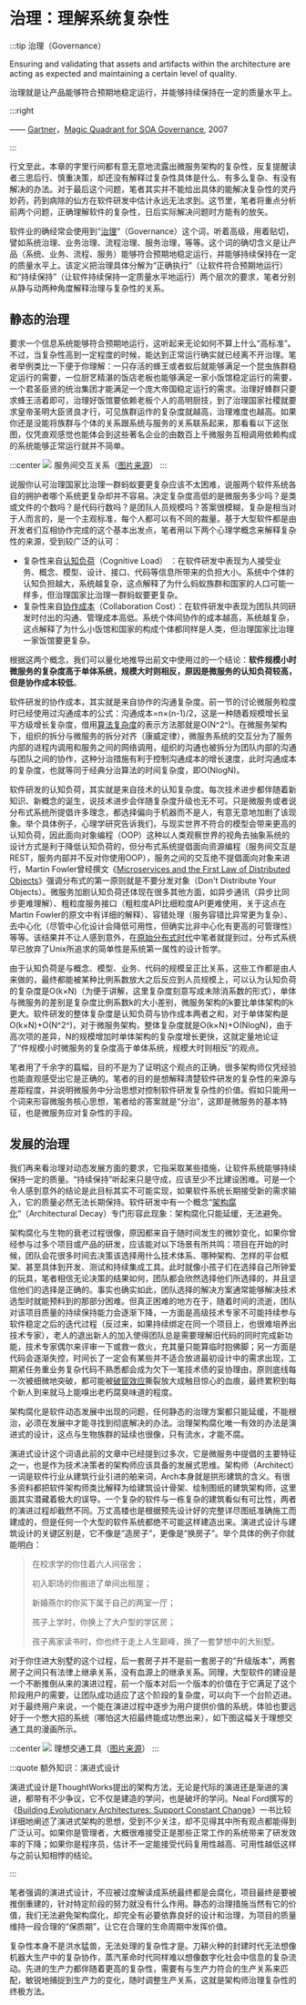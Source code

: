 # 治理：理解系统复杂性

:::tip 治理（Governance）

Ensuring and validating that assets and artifacts within the architecture are acting as expected and maintaining a certain level of quality.

治理就是让产品能够符合预期地稳定运行，并能够持续保持在一定的质量水平上。

:::right

—— [Gartner](https://en.wikipedia.org/wiki/Gartner)，[Magic Quadrant for SOA Governance](https://www.gartner.com/en/documents/1824514/magic-quadrant-for-soa-governance-technologies), 2007

:::

行文至此，本章的字里行间都有意无意地流露出微服务架构的复杂性，反复提醒读者三思后行、慎重决策，却还没有解释过复杂性具体是什么、有多么复杂、有没有解决的办法。对于最后这个问题，笔者其实并不能给出具体的能解决复杂性的灵丹妙药，药到病除的仙方在软件研发中估计永远无法求到。这节里，笔者将重点分析前两个问题，正确理解软件的复杂性，日后实际解决问题时方能有的放矢。

软件业的确经常会使用到“[治理](https://en.wikipedia.org/wiki/SOA_governance)”（Governance）这个词，听着高级，用着贴切，譬如系统治理、业务治理、流程治理、服务治理，等等。这个词的确切含义是让产品（系统、业务、流程、服务）能够符合预期地稳定运行，并能够持续保持在一定的质量水平上。该定义把治理具体分解为“正确执行”（让软件符合预期地运行）和“持续保持”（让软件持续保持一定质量水平地运行）两个层次的要求，笔者分别从静与动两种角度解释治理与复杂性的关系。

## 静态的治理

要求一个信息系统能够符合预期地运行，这听起来无论如何不算上什么“高标准”。不过，当复杂性高到一定程度的时候，能达到正常运行确实就已经离不开治理。笔者举例类比一下便于你理解：一只存活的蜂王或者蚁后就能够满足一个昆虫族群稳定运行的需要，一位厨艺精湛的饭店老板也能够满足一家小饭馆稳定运行的需要，一个君圣臣贤的统治集团才能满足一个庞大帝国稳定运行的需求。治理好蜂群只要求蜂王活着即可，治理好饭馆要依赖老板个人的高明厨技，到了治理国家社稷就要求皇帝圣明大臣贤良才行，可见族群运作的复杂度就越高，治理难度也越高。如果你还是没能将族群与个体的关系跟系统与服务的关系联系起来，那看看以下这张图，仅凭直观感觉也能体会到这些著名企业的由数百上千微服务互相调用依赖构成的系统能够正常运行就并不简单。

:::center
![](./images/ms.jpg)
服务间交互关系（[图片来源](https://cloud-google-drive.blogspot.com/2019/11/adoption-of-cloud-native-architecture.html)）
:::

说服你认可治理国家比治理一群蚂蚁要更复杂应该不太困难，说服两个软件系统各自的拥护者哪个系统更复杂却并不容易。决定复杂度高低的是微服务多少吗？是类或文件的个数吗？是代码行数吗？是团队人员规模吗？答案很模糊，复杂是相当对于人而言的，是一个主观标准，每个人都可以有不同的裁量。基于大型软件都是由开发者们互相协作完成的这个基本出发点，笔者用以下两个心理学概念来解释复杂性的来源，受到较广泛的认可：

- 复杂性来自[认知负荷](https://en.wikipedia.org/wiki/Cognitive_load)（Cognitive Load） ：在软件研发中表现为人接受业务、概念、模型、设计、接口、代码等信息所带来的负担大小。系统中个体的认知负担越大，系统越复杂，这点解释了为什么蚂蚁族群和国家的人口可能一样多，但治理国家比治理一群蚂蚁要更复杂。
- 复杂性来自[协作成本](http://pss.sagepub.com/content/23/3/219.full.pdf)（Collaboration Cost）：在软件研发中表现为团队共同研发时付出的沟通、管理成本高低。系统个体间协作的成本越高，系统越复杂，这点解释了为什么小饭馆和国家的构成个体都同样是人类，但治理国家比治理一家饭馆要更复杂。

根据这两个概念，我们可以量化地推导出前文中使用过的一个结论：**软件规模小时微服务的复杂度高于单体系统，规模大时则相反，原因是微服务的认知负荷较高，但是协作成本较低**。

软件研发的协作成本，其实就是来自协作的沟通复杂度。前一节的讨论微服务粒度时已经使用过沟通成本的公式：沟通成本=n×(n-1)/2，这是一种随着规模增长呈平方级增长复杂度，借用[算法复杂度](https://en.wikipedia.org/wiki/Time_complexity)的表示方法那就是O(N^2^)。在微服务架构下，组织的拆分与微服务的拆分对齐（康威定律），微服务系统的交互分为了服务内部的进程内调用和服务之间的网络调用，组织的沟通也被拆分为团队内部的沟通与团队之间的协作，这种分治措施有利于控制沟通成本的增长速度，此时沟通成本的复杂度，也就等同于经典分治算法的时间复杂度，即O(NlogN)。

软件研发的认知负荷，其实就是来自技术的认知复杂度。每次技术进步都伴随着新知识、新概念的诞生，说技术进步会伴随复杂度升级也无不可。只是微服务或者说分布式系统所提倡许多理念，都选择偏向于机器而不是人，有意无意地加剧了该现象。举个具体例子，心理学研究告诉我们，与现实世界不符合的模型会带来更高的认知负荷，因此面向对象编程（OOP）这种以人类观察世界的视角去抽象系统的设计方式是利于降低认知负荷的，但分布式系统提倡面向资源编程（服务间交互是REST，服务内部并不反对你使用OOP），服务之间的交互绝不提倡面向对象来进行，Martin Fowler曾经撰文《[Microservices and the First Law of Distributed Objects](https://martinfowler.com/articles/distributed-objects-microservices.html)》强调分布式的第一原则就是不要分发对象（Don't Distribute Your Objects）。微服务加剧认知负荷还体现在很多其他方面，如异步通讯（异步比同步更难理解）、粗粒度服务接口（粗粒度API比细粒度API更难使用，关于这点在Martin Fowler的原文中有详细的解释）、容错处理（服务容错比异常更为复杂）、去中心化（尽管中心化设计会降低可用性，但确实比非中心化有更高的可管理性）等等。该结果并不让人感到意外，在[原始分布式时代](/architecture/architect-history/primitive-distribution.html)中笔者就提到过，分布式系统早已放弃了Unix所追求的简单性是系统第一属性的设计哲学。

由于认知负荷是与概念、模型、业务、代码的规模呈正比关系，这些工作都是由人来做的，最终都能被某种比例系数放大之后反应到人员规模上，可以认为认知负荷的复杂度是O(k×N)（为便于讲解，这里复杂度刻意写成未除消系数的形式），单体与微服务的差别是复杂度比例系数k的大小差别，微服务架构的k要比单体架构的k更大。软件研发的整体复杂度是认知负荷与协作成本两者之和，对于单体架构是O(k×N)+O(N^2^)，对于微服务架构，整体复杂度就是O(k×N)+O(NlogN)，由于高次项的差异，N的规模增加时单体架构的复杂度增长更快，这就定量地论证了“件规模小时微服务的复杂度高于单体系统，规模大时则相反”的观点。

笔者用了千余字的篇幅，目的不是为了证明这个观点的正确，很多架构师仅凭经验也能直观感受出它是正确的。笔者的目的是想解释清楚软件研发的复杂性的来源与差距程度，并说明微服务中分治思想对控制软件研发复杂性的价值。假如只能用一个词来形容微服务核心思想，笔者给的答案就是“分治”，这即是微服务的基本特征，也是微服务应对复杂性的手段。

## 发展的治理

我们再来看治理对动态发展方面的要求，它指采取某些措施，让软件系统能够持续保持一定的质量。“持续保持”听起来只是守成，应该至少不比建设困难。可是一个令人感到意外的结论是此目标其实不可能实现，如果软件系统长期接受新的需求输入，它的质量必然无法长期保持。软件研发中有一个概念“[架构腐化](https://link.springer.com/chapter/10.1007/978-3-642-10619-4_15)”（Architectural Decay）专门形容此现象：架构腐化只能延缓，无法避免。

架构腐化与生物的衰老过程很像，原因都来自于随时间发生的微妙变化，如果你曾经参与过多个项目或产品的研发，应该能对以下场景有所共鸣：项目在开始的时候，团队会花很多时间去决策该选择用什么技术体系、哪种架构、怎样的平台框架、甚至具体到开发、测试和持续集成工具。此时就像小孩子们在选择自己所钟爱的玩具，笔者相信无论决策的结果如何，团队都会欣然选择他们所选择的，并且坚信他们的选择是正确的。事实也确实如此，团队选择的解决方案通常能够解决技术选型时就能预料到的那部分困难。但真正困难的地方在于，随着时间的流逝，团队对该项目质量的持续保持能力会逐渐下降，一方面是高级技术专家不可能持续参与软件稳定之后的迭代过程（反过来，如果持续绑定在同一个项目上，也很难培养出技术专家），老人的退出新人的加入使得团队总是需要理解旧代码的同时完成新功能，技术专家偶尔来评审一下或救一救火，充其量只能算临时抱佛脚；另一方面是代码会逐渐失控，时间长了一定会有某些并不适合放进最初设计中的需求出现，工期紧任务重业务复杂代码不熟悉都会成为欠下一笔技术债的妥协理由，原则底线每一次被细微地突破，都可能被[破窗效应](https://en.wikipedia.org/wiki/Broken_windows_theory)撕裂放大成触目惊心的血痕，最终累积到每个新人到来就马上能嗅出老朽腐臭味道的程度。

架构腐化是软件动态发展中出现的问题，任何静态的治理方案都只能延缓，不能根治，必须在发展中才能寻找到彻底解决的办法。治理架构腐化唯一有效的办法是演进式的设计，这点与生物族群的延续也很像，只有流水，才能不腐。

演进式设计这个词语此前的文章中已经提到过多次，它是微服务中提倡的主要特征之一，也是作为技术决策者的架构师应该具备的发展式思维。架构师（Architect）一词是软件行业从建筑行业引进的舶来词，Arch本身就是拱形建筑的含义。有很多资料都把软件架构师类比解释为给建筑设计骨架、绘制图纸的建筑架构师，这里面其实潜藏着极大的误导。一个复杂的软件与一栋复杂的建筑看似有可比性，两者的演进过程却截然不同。万丈高楼也是根据预先设计好的完整详尽图纸准确施工而建成的，但是任何一个大型的软件系统都绝不可能这样建造出来。演进式设计与建筑设计的关键区别是，它不像是“造房子”，更像是“换房子”。举个具体的例子你就能明白：

> 在校求学的你住着六人间宿舍；
>
> 初入职场的你搬进了单间出租屋；
>
> 新婚燕尔的你买下属于自己的两室一厅；
>
> 孩子上学时，你换上了大户型的学区房；
>
> 孩子离家读书时，你也终于走上人生巅峰，换了一套梦想中的大别墅。

对于你住进大别墅的这个过程，后一套房子并不是前一套房子的“升级版本”，两套房子之间只有法律上继承关系，没有血源上的继承关系。同理，大型软件的建设是一个不断推倒从来的演进过程，前一个版本对后一个版本的价值在于它满足了这个阶段用户的需要，让团队成功适应了这个阶段的复杂度，可以向下一个台阶迈进。对于最终用户来说，一个能在演进过程中逐步为用户提供价值的系统，体验也要远好于一个憋大招的系统（哪怕这大招最终能成功憋出来），如下图这幅关于理想交通工具的漫画所示。

:::center
![](./images/evolution.png)
理想交通工具（[图片来源](https://m.dotdev.co/the-agile-bicycle-829a83b18e7)）
:::

:::quote 额外知识：演进式设计

演进式设计是ThoughtWorks提出的架构方法，无论是代际的演进还是渐进的演进，都带有不少争议，它不仅是建造的学问，也是破坏的学问。Neal Ford撰写的《[Building Evolutionary Architectures: Support Constant Change](https://book.douban.com/subject/34793521/)》一书比较详细地阐述了演进式架构的思想，受到不少关注，却不见得其中所有观点都能得到广泛认可。如果你是管理者，大概很难接受正是那些正常工作的系统带来了研发效率的下降；如果你是程序员，估计不一定能接受代码复用性越高、可用性越低这样与之前认知相悖的结论。

:::

笔者强调的演进式设计，不应被过度解读成系统最终都是会腐化，项目最终是要被推倒重建的，针对特定阶段的努力就没有什么作用。静态的治理措施当然有它的价值，我们无法避免架构腐化，却完全有必要依靠良好的设计和治理，为项目的质量维持一段合理的“保质期”，让它在合理的生命周期中发挥价值。

复杂性本身不是洪水猛兽，无法处理的复杂性才是。刀耕火种的封建时代无法想像机器大生产中的复杂协作，蒸汽革命时代同样难以想像数字化社会中信息的复杂流动。先进的生产力都伴随着更高的复杂性，需要有与生产力符合的生产关系来匹配，敏锐地捕捉到生产力的变化，随时调整生产关系，这就是架构师治理复杂性的终极方法。